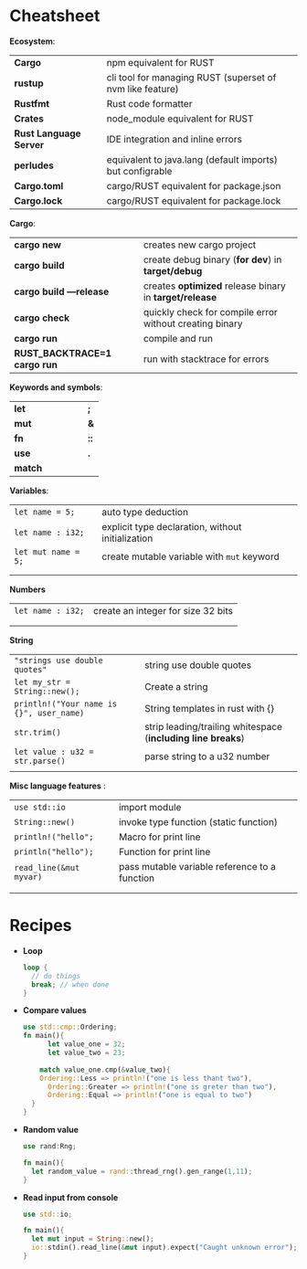 # Cheatsheet

**Ecosystem**: 

|                          |                                                           |
| ------------------------ | --------------------------------------------------------- |
| **Cargo**                | npm equivalent for RUST                                   |
| **rustup**               | cli tool for managing RUST (superset of nvm like feature) |
| **Rustfmt**              | Rust code formatter                                       |
| **Crates**               | node_module equivalent for RUST                           |
| **Rust Language Server** | IDE integration and inline errors                         |
| **perludes**             | equivalent to java.lang (default imports) but configrable |
| **Cargo.toml**           | cargo/RUST equivalent for package.json                    |
| **Cargo.lock**           | cargo/RUST equivalent for package.lock                    |



**Cargo**: 

|                                |                                                            |
| ------------------------------ | ---------------------------------------------------------- |
| **cargo new <project-name>**   | creates new cargo project                                  |
| **cargo build**                | create debug binary (**for dev**) in **target/debug**      |
| **cargo build —release**       | creates **optimized** release binary in **target/release** |
| **cargo check**                | quickly check for compile error without creating binary    |
| **cargo run**                  | compile and run                                            |
| **RUST_BACKTRACE=1 cargo run** | run with stacktrace for errors                             |



**Keywords and symbols**: 

|           |      |      |      |      |        |
| --------- | ---- | ---- | ---- | ---- | ------ |
| **let**   |      |      |      |      | **;**  |
| **mut**   |      |      |      |      | **&**  |
| **fn**    |      |      |      |      | **::** |
| **use**   |      |      |      |      | **.**  |
| **match** |      |      |      |      |        |

**Variables**:

|                     |                                                   |
| ------------------ | ------------------------------------------------- |
| `let name = 5;`     | auto type deduction                               |
| `let name : i32;`   | explicit type declaration, without initialization |
| `let mut name = 5;` | create mutable variable with `mut` keyword      |
|                     |                                                   |
|                     |                                                   |

**Numbers**

|                   |                                    |
| ----------------- | ---------------------------------- |
| `let name : i32;` | create an integer for size 32 bits |
|                   |                                    |
|                   |                                    |



**String**

|                                           |                                                              |
| ----------------------------------------- | ------------------------------------------------------------ |
| `"strings use double quotes"`             | string use double quotes                                     |
| `let my_str = String::new();`             | Create a string                                              |
| `println!("Your name is  {}", user_name)` | String templates in rust with {}                             |
| `str.trim()`                              | strip leading/trailing whitespace (**including line breaks**) |
| `let value : u32 = str.parse()`           | parse string to a u32 number                                 |
|                                           |                                                              |



**Misc language features** : 

|                         |                                               |
| ----------------------- | --------------------------------------------- |
| `use std::io`           | import module                                 |
| `String::new()`         | invoke type function (static function)        |
| `println!("hello";`     | Macro for print line                          |
| `println("hello");`     | Function for print line                       |
| `read_line(&mut myvar)` | pass mutable variable reference to a function |
|                         |                                               |
|                         |                                               |



# Recipes 

- **Loop**

  ```rust
  loop {
  	// do things
  	break; // when done
  }
  ```
  

  
- **Compare values**

  ```rust
  use std::cmp::Ordering;
  fn main(){
  		let value_one = 32;
    	let value_two = 23;
    
      match value_one.cmp(&value_two){
      Ordering::Less => println!("one is less thant two"),
        Ordering::Greater => println!("one is greter than two"),
        Ordering::Equal => println!("one is equal to two")
    }
  }
  ```
  
  
  
- **Random value** 

  ```rust
  use rand:Rng;
  
  fn main(){
    let random_value = rand::thread_rng().gen_range(1,11); 
  }
  ```

- **Read input from console**

  ```rust
  use std::io;
  
  fn main(){
  	let mut input = String::new();
    io::stdin().read_line(&mut input).expect("Caught unknown error");
  }
  ```

  
